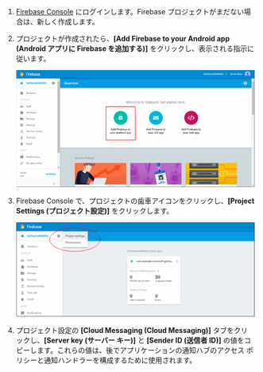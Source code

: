 

1. [Firebase Console](https://firebase.google.com/console/) にログインします。Firebase プロジェクトがまだない場合は、新しく作成します。
2. プロジェクトが作成されたら、**[Add Firebase to your Android app (Android アプリに Firebase を追加する)]** をクリックし、表示される指示に従います。
   
    ![](./media/notification-hubs-enable-firebase-cloud-messaging/notification-hubs-add-firebase-to-android-app.png)
3. Firebase Console で、プロジェクトの歯車アイコンをクリックし、**[Project Settings (プロジェクト設定)]** をクリックします。
   
    ![](./media/notification-hubs-enable-firebase-cloud-messaging/notification-hubs-firebase-console-project-settings.png)
4. プロジェクト設定の **[Cloud Messaging (Cloud Messaging)]** タブをクリックし、**[Server key (サーバー キー)]** と **[Sender ID (送信者 ID)]** の値をコピーします。これらの値は、後でアプリケーションの通知ハブのアクセス ポリシーと通知ハンドラーを構成するために使用されます。

<!---HONumber=AcomDC_0706_2016-->